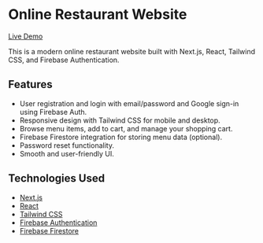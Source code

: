 # Online Restaurant Website

[Live Demo](https://onlineresturant.vercel.app/)

This is a modern online restaurant website built with Next.js, React, Tailwind CSS, and Firebase Authentication.

## Features

- User registration and login with email/password and Google sign-in using Firebase Auth.
- Responsive design with Tailwind CSS for mobile and desktop.
- Browse menu items, add to cart, and manage your shopping cart.
- Firebase Firestore integration for storing menu data (optional).
- Password reset functionality.
- Smooth and user-friendly UI.

## Technologies Used

- [Next.js](https://nextjs.org/)
- [React](https://reactjs.org/)
- [Tailwind CSS](https://tailwindcss.com/)
- [Firebase Authentication](https://firebase.google.com/products/auth)
- [Firebase Firestore](https://firebase.google.com/products/firestore)
